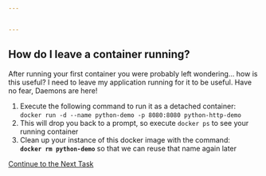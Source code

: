 ```yaml
---


---
```


<h2 id="how-do-i-leave-a-container-running">How do I leave a container running?</h2>
<p>After running your first container you were probably left wondering… how is this useful? I need to leave my application running for it to be useful. Have no fear, Daemons are here!</p>
<ol>
<li>Execute the following command to run it as a detached container:<br>
<code>docker run -d --name python-demo -p 8080:8080 python-http-demo</code></li>
<li>This will drop you back to a prompt, so execute <code>docker ps</code> to see your running container</li>
<li>Clean up your instance of this docker image with the command:<br>
<strong><code>docker rm python-demo</code></strong> so that we can reuse that name again later</li>
</ol>
<p><a href="https://github.com/Burwood/containers101/blob/master/containers_lab/task_8.md">Continue to the Next Task</a></p>


